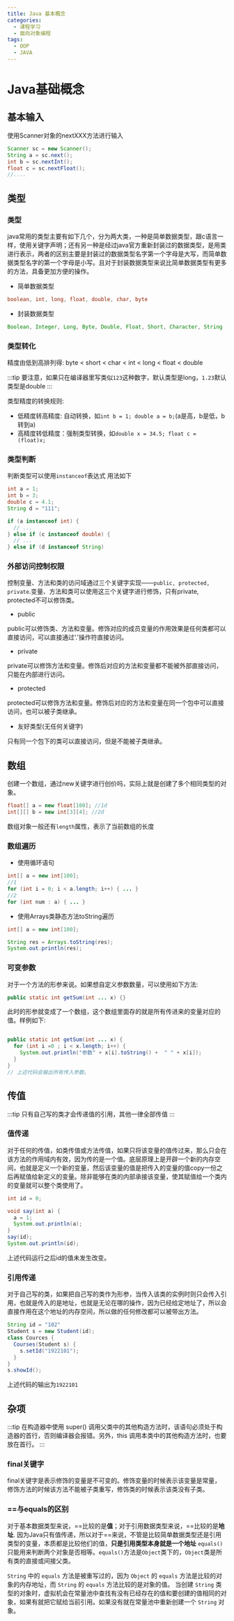 ```yaml
---
title: Java 基本概念
categories:
  - 课程学习
  - 面向对象编程
tags:
  - OOP
  - JAVA
---
```


# Java基础概念

## 基本输入

使用Scanner对象的nextXXX方法进行输入

```java
Scanner sc = new Scanner();
String a = sc.next();
int b = sc.nextInt();
float c = sc.nextFloat();
//....
```

## 类型

### 类型

java常用的类型主要有如下几个，分为两大类，一种是简单数据类型，跟c语言一样，使用关键字声明；还有另一种是经过java官方重新封装过的数据类型，是用类进行表示，两者的区别主要是封装过的数据类型名字第一个字母是大写，而简单数据类型名字的第一个字母是小写。且对于封装数据类型来说比简单数据类型有更多的方法，具备更加方便的操作。

- 简单数据类型

```java
boolean, int, long, float, double, char, byte
```

- 封装数据类型

```java
Boolean, Integer, Long, Byte, Double, Float, Short, Character, String
```

### 类型转化

精度由低到高排列得:
byte < short < char < int < long < float < double

:::tip
要注意，如果只在编译器里写类似`123`这种数字，默认类型是long，`1.23`默认类型是double
:::

类型精度的转换规则:

- 低精度转高精度: 自动转换，如`int b = 1; double a = b;`(a是高，b是低，b转到a)
- 高精度转低精度：强制类型转换，如`double x = 34.5; float c = (float)x;`

### 类型判断

判断类型可以使用`instanceof`表达式
用法如下

```java
int a = 1;
int b = 3;
double c = 4.1;
String d = "111";

if (a instanceof int) {
  // ...
} else if (c instanceof double) {
  // ...
} else if (d instanceof String)
```

### 外部访问控制权限

控制变量、方法和类的访问域通过三个关键字实现——`public, protected, private`.变量、方法和类可以使用这三个关键字进行修饰，只有private, protected不可以修饰类。

- public

public可以修饰类、方法和变量。修饰对应的成员变量的作用效果是任何类都可以直接访问，可以直接通过'.'操作符直接访问。

- private

private可以修饰方法和变量。修饰后对应的方法和变量都不能被外部直接访问，只能在内部进行访问。

- protected

protected可以修饰方法和变量。修饰后对应的方法和变量在同一个包中可以直接访问，也可以被子类继承。

- 友好类型(无任何关键字)

只有同一个包下的类可以直接访问，但是不能被子类继承。

## 数组

创建一个数组，通过new关键字进行创价吗，实际上就是创建了多个相同类型的对象。

```java
float[] a = new float[100]; //1d
int[][] b = new int[3][4]; //2d

```

数组对象一般还有`length`属性，表示了当前数组的长度

### 数组遍历

- 使用循环语句

```java
int[] a = new int[100];
//1
for (int i = 0; i < a.length; i++) { ... }
//2
for (int num : a) { ... }
```

- 使用Arrays类静态方法toString遍历

```java
int[] a = new int[100];

String res = Arrays.toString(res);
System.out.println(res);
```

### 可变参数

对于一个方法的形参来说。如果想自定义参数数量，可以使用如下方法:

```java
public static int getSum(int ... x) {}
```

此时的形参就变成了一个数组，这个数组里面存的就是所有传进来的变量对应的值。样例如下:

```java

public static int getSum(int ... x) {
  for (int i =0 ; i < x.length; i++) {
    System.out.println("参数" + x[i].toString() +  " " + x[i]);
  }
}
// 上述代码会输出所有传入参数。
```

## 传值

:::tip
只有自己写的类才会传递值的引用，其他一律全部传值
:::

### 值传递

对于任何的传值，如类传值或方法传值，如果只将该变量的值传过来，那么只会在该方法的作用域内有效，因为传的是一个值。底层原理上是开辟一个新的内存空间，也就是定义一个新的变量，然后该变量的值是把传入的变量的值copy一份之后再赋值给新定义的变量。除非能够在类的内部承接该变量，使其赋值给一个类内的变量就可以整个类使用了。

```java
int id = 0;

void say(int a) {
  a = 1;
  System.out.println(a);
}
say(id);
System.out.println(id);
```

上述代码运行之后id的值未发生改变。

### 引用传递

对于自己写的类，如果把自己写的类作为形参，当传入该类的实例时则只会传入引用，也就是传入的是地址，也就是无论在哪的操作，因为已经给定地址了，所以会直接作用在这个地址的内存空间，所以做的任何修改都可以被带出方法。

```java
String id = "102"
Student s = new Student(id);
class Cources {
  Courses(Student s) {
    s.setId("1922101");
  }
}
s.showId();
```

上述代码的输出为`1922101`

## 杂项

:::tip
在构造器中使用 super() 调用父类中的其他构造方法时，该语句必须处于构造器的首行，否则编译器会报错。另外，this 调用本类中的其他构造方法时，也要放在首行。
:::

### final关键字

final关键字是表示修饰的变量是不可变的。修饰变量的时候表示该变量是常量，修饰方法的时候该方法不能被子类重写，修饰类的时候表示该类没有子类。

### ==与equals的区别

对于基本数据类型来说，==比较的是**值**；对于引用数据类型来说，==比较的是**地址**.
因为Java只有值传递，所以对于==来说，不管是比较简单数据类型还是引用类型的变量，本质都是比较他们的值，**只是引用类型本身就是一个地址**
`equals()`只能用来判断两个对象是否相等。`equals()`方法是`Object`类下的，`Object`类是所有类的直接或间接父类。

`String` 中的 `equals` 方法是被重写过的，因为 `Object` 的 `equals` 方法是比较的对象的内存地址，而 `String` 的 `equals` 方法比较的是对象的值。 当创建 `String` 类型的对象时，虚拟机会在常量池中查找有没有已经存在的值和要创建的值相同的对象，如果有就把它赋给当前引用。如果没有就在常量池中重新创建一个 `String` 对象。